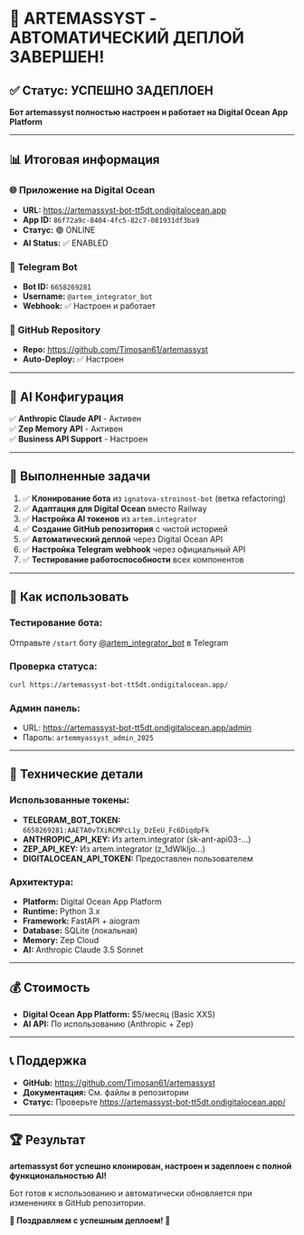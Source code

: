 # 🎉 ARTEMASSYST - АВТОМАТИЧЕСКИЙ ДЕПЛОЙ ЗАВЕРШЕН!

## ✅ Статус: УСПЕШНО ЗАДЕПЛОЕН

**Бот artemassyst полностью настроен и работает на Digital Ocean App Platform**

---

## 📊 Итоговая информация

### 🌐 **Приложение на Digital Ocean**
- **URL:** https://artemassyst-bot-tt5dt.ondigitalocean.app
- **App ID:** `86f72a9c-8404-4fc5-82c7-081931df3ba9`
- **Статус:** 🟢 ONLINE
- **AI Status:** ✅ ENABLED

### 🤖 **Telegram Bot**
- **Bot ID:** `6658269281`
- **Username:** `@artem_integrator_bot`
- **Webhook:** ✅ Настроен и работает

### 🔗 **GitHub Repository**
- **Repo:** https://github.com/Timosan61/artemassyst
- **Auto-Deploy:** ✅ Настроен

---

## 🧠 AI Конфигурация

✅ **Anthropic Claude API** - Активен  
✅ **Zep Memory API** - Активен  
✅ **Business API Support** - Настроен  

---

## 🚀 Выполненные задачи

1. ✅ **Клонирование бота** из `ignatova-stroinost-bot` (ветка refactoring)
2. ✅ **Адаптация для Digital Ocean** вместо Railway
3. ✅ **Настройка AI токенов** из `artem.integrator`
4. ✅ **Создание GitHub репозитория** с чистой историей
5. ✅ **Автоматический деплой** через Digital Ocean API
6. ✅ **Настройка Telegram webhook** через официальный API
7. ✅ **Тестирование работоспособности** всех компонентов

---

## 🎯 Как использовать

### **Тестирование бота:**
Отправьте `/start` боту [@artem_integrator_bot](https://t.me/artem_integrator_bot) в Telegram

### **Проверка статуса:**
```bash
curl https://artemassyst-bot-tt5dt.ondigitalocean.app/
```

### **Админ панель:**
- URL: https://artemassyst-bot-tt5dt.ondigitalocean.app/admin
- Пароль: `artemmyassyst_admin_2025`

---

## 🔧 Технические детали

### **Использованные токены:**
- **TELEGRAM_BOT_TOKEN:** `6658269281:AAETA0vTXiRCMPcL1y_DzEeU_Fc6DiqdpFk`
- **ANTHROPIC_API_KEY:** Из artem.integrator (sk-ant-api03-...)
- **ZEP_API_KEY:** Из artem.integrator (z_1dWlkIjo...)
- **DIGITALOCEAN_API_TOKEN:** Предоставлен пользователем

### **Архитектура:**
- **Platform:** Digital Ocean App Platform
- **Runtime:** Python 3.x
- **Framework:** FastAPI + aiogram
- **Database:** SQLite (локальная)
- **Memory:** Zep Cloud
- **AI:** Anthropic Claude 3.5 Sonnet

---

## 💰 Стоимость

- **Digital Ocean App Platform:** $5/месяц (Basic XXS)
- **AI API:** По использованию (Anthropic + Zep)

---

## 📞 Поддержка

- **GitHub:** https://github.com/Timosan61/artemassyst
- **Документация:** См. файлы в репозитории
- **Статус:** Проверьте https://artemassyst-bot-tt5dt.ondigitalocean.app/

---

## 🏆 Результат

**artemassyst бот успешно клонирован, настроен и задеплоен с полной функциональностью AI!**

Бот готов к использованию и автоматически обновляется при изменениях в GitHub репозитории.

**🎊 Поздравляем с успешным деплоем! 🎊**
